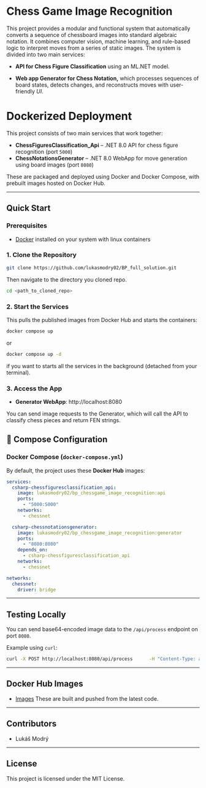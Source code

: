 # Chess Game Image Recognition

This project provides a modular and functional system that automatically converts a sequence of chessboard images into standard algebraic notation. It combines computer vision, machine learning, and rule-based logic to interpret moves from a series of static images. The system is divided into two main services:

- **API for Chess Figure Classification** using an ML.NET model.

- **Web app Generator for Chess Notation,** which processes sequences of board states, detects changes,
and reconstructs moves with user-friendly *UI*.

# Dockerized Deployment

This project consists of two main services that work together:
- **ChessFiguresClassification_Api** – .NET 8.0 API for chess figure recognition (port `5000`)
- **ChessNotationsGenerator** – .NET 8.0 WebApp for move generation using board images (port `8080`)

These are packaged and deployed using Docker and Docker Compose, with prebuilt images hosted on Docker Hub.

---

## Quick Start 

### Prerequisites
- [Docker](https://docs.docker.com/get-docker/) installed on your system with linux containers

### 1. Clone the Repository
```bash
git clone https://github.com/lukasmodry02/BP_full_solution.git
```
Then navigate to the directory you cloned repo.
```bash
cd <path_to_cloned_repo>
```

### 2. Start the Services
This pulls the published images from Docker Hub and starts the containers:

```bash
docker compose up
```
or 
```bash
docker compose up -d
```
if you want to starts all the services in the background (detached from your terminal).

### 3. Access the App
- **Generator WebApp**: http://localhost:8080

You can send image requests to the Generator, which will call the API to classify chess pieces and return FEN strings.

## 🔧 Compose Configuration

### Docker Compose (`docker-compose.yml`)
By default, the project uses these **Docker Hub** images:

```yaml
services:
  csharp-chessfiguresclassification_api:
    image: lukasmodry02/bp_chessgame_image_recognition:api
    ports:
      - "5000:5000"
    networks:
      - chessnet

  csharp-chessnotationsgenerator:
    image: lukasmodry02/bp_chessgame_image_recognition:generator
    ports:
      - "8080:8080"
    depends_on:
      - csharp-chessfiguresclassification_api
    networks:
      - chessnet

networks:
  chessnet:
    driver: bridge
```

---

## Testing Locally
You can send base64-encoded image data to the `/api/process` endpoint on port `8080`.

Example using `curl`:
```bash
curl -X POST http://localhost:8080/api/process      -H "Content-Type: application/json"      -d "{"base64Image": "<your_base64_string_here>"}"
```

---

## Docker Hub Images
- [Images](https://hub.docker.com/r/lukasmodry02/bp_chessgame_image_recognition/tags)
These are built and pushed from the latest code.

---

## Contributors
- Lukáš Modrý

---

## License
This project is licensed under the MIT License.